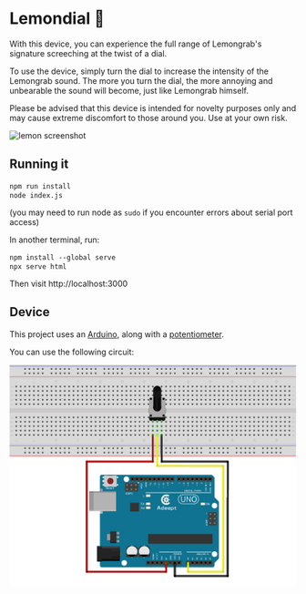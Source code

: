 # Lemondial 🍋

With this device, you can experience the full range of Lemongrab's signature screeching at the twist of a dial.

To use the device, simply turn the dial to increase the intensity of the Lemongrab sound. The more you turn the dial, the more annoying and unbearable the sound will become, just like Lemongrab himself.

Please be advised that this device is intended for novelty purposes only and may cause extreme discomfort to those around you. Use at your own risk.

![lemon screenshot](https://github.com/blairjordan/lemondial/raw/main/lemon-screenshot.gif)

## Running it

```
npm run install
node index.js
```

(you may need to run node as `sudo` if you encounter errors about serial port access)

In another terminal, run:

```
npm install --global serve
npx serve html
```

Then visit http://localhost:3000

## Device

This project uses an [Arduino](https://www.arduino.cc/), along with a [potentiometer](https://docs.arduino.cc/learn/electronics/potentiometer-basics).

You can use the following circuit:

![lemon circuit](https://github.com/blairjordan/lemondial/raw/main/lemon-circuit.png)
